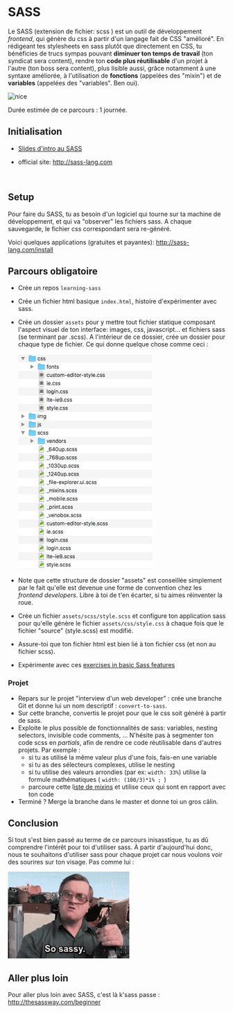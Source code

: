 # SASS

Le SASS (extension de fichier: scss ) est un outil de développement *frontend*, qui génère du css à partir d'un langage fait de CSS "amélioré". En rédigeant tes stylesheets en sass plutôt que directement en CSS, tu bénéficies de trucs sympas pouvant **diminuer ton temps de travail** (ton syndicat sera content), rendre ton **code plus réutilisable** d'un projet à l'autre (ton boss sera content), plus lisible aussi, grâce notamment à une syntaxe améliorée, à l'utilisation de **fonctions** (appelées des "mixin") et de **variables** (appelées des "variables". Ben oui).

![nice](images/nice.gif)



Durée estimée de ce parcours : 1 journée.



## Initialisation

- [Slides d'intro au SASS](https://docs.google.com/presentation/d/1GFK1HjajFu8Hc3rLt9iIiv9hrgcVEEvTnFQmEporFxk/edit#slide=id.g35ed75ccf_057)

- official site: http://sass-lang.com 

  ​

## Setup

Pour faire du SASS, tu as besoin d'un logiciel qui tourne sur ta machine de développement, et qui va "observer" les fichiers sass. A chaque sauvegarde, le fichier css correspondant sera re-généré.

Voici quelques applications (gratuites et payantes): http://sass-lang.com/install

## Parcours obligatoire

- Crée un repos `learning-sass`

- Crée un fichier html basique `index.html`, histoire d'expérimenter avec sass.

- Crée un dossier `assets` pour y mettre tout fichier statique composant l'aspect visuel de ton interface: images, css, javascript... et fichiers sass (se terminant par .scss). A l'intérieur de ce dossier, crée un dossier pour chaque type de fichier. Ce qui donne quelque chose comme ceci :

   ![assets-content](images/assets-content.png)

- Note que cette structure de dossier "assets" est conseillée simplement par le fait qu'elle est devenue une forme de convention chez les *frontend developers*. Libre à toi de t'en écarter, si tu aimes réinventer la roue.

- Crée un fichier `assets/scss/style.scss`  et configure ton application sass pour qu'elle génère le fichier  `assets/css/style.css` à chaque fois que le fichier "source" (style.scss) est modifié.

- Assure-toi que ton fichier html est bien lié à ton fichier css (et non au fichier scss).

- Expérimente avec ces [exercises in basic Sass features](https://gist.github.com/pixeline/dab8a29566b994453b8c681ed2b7ff2a)

### Projet 
- Repars sur le projet "interview d'un web developer" : crée une branche Git et donne lui un nom descriptif : `convert-to-sass`.
- Sur cette branche, convertis le projet pour que le css soit généré à partir de sass. 
- Exploite le plus possible de fonctionnalités de sass: variables, nesting selectors, invisible code comments,  ... N'hésite pas à segmenter ton code scss en *partials*, afin de rendre ce code réutilisable dans d'autres projets. Par exemple :  
  - si tu as utilisé la même valeur plus d'une fois, fais-en une variable
  - si tu as des sélecteurs complexes, utilise le nesting
  - si tu utilise des valeurs arrondies (par ex: `width: 33%`) utilise la formule mathématiques ( `width: (100/3)*1% ; `)
  - parcoure cette l[iste de mixins](http://gillesbertaux.com/andy/doc/#mixin-prefix) et utilise ceux qui sont en rapport avec ton code 
- Terminé ? Merge la branche dans le master et donne toi un gros câlin.

## Conclusion

Si tout s'est bien passé au terme de ce parcours inisasstique, tu as dû comprendre l'intérêt pour toi d'utiliser sass. À partir d'aujourd'hui donc, nous te souhaitons d'utiliser sass pour chaque projet car nous voulons voir des sourires sur ton visage. Pas comme lui :

![sassy](images/sassy.gif)

## Aller plus loin

Pour aller plus loin avec SASS, c'est là k'sass passe : http://thesassway.com/beginner





